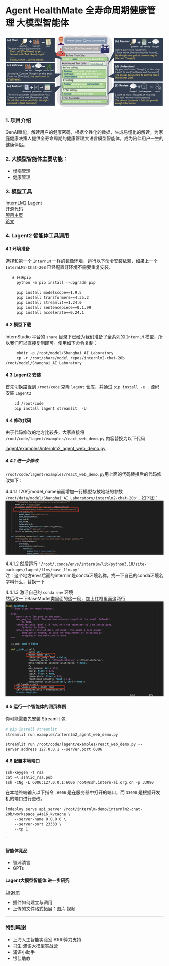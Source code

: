 # Agent HealthMate 全寿命周期健康管理 大模型智能体  

![](https://github.com/CDL0726/Health-Mate/blob/main/Lagent2%20T-Eval.png)  

### 1. 项目介绍  
   GenAI赋能，解读用户的健康密码，根据个性化的数据，生成易懂化的解读，为家庭健康决策人提供全寿命周期的健康管理大语言模型智能体，成为陪伴用户一生的健康伴侣。
   
### 2. 大模型智能体主要功能：  
  - 慢病管理
  - 健康管理  

### 3. 模型工具
[InternLM2](https://github.com/InternLM/InternLM)    [Lagent](https://github.com/InternLM/lagent)  
[开源代码](https://open-compass.github.io/T-Eval/)  
[项目主页](open-compass.github.io/T-Eval)  
[论文](arxiv.org/abs/2312.14033)  

      
### 4. Lagent2 智能体工具调用  
#### 4.1 环境准备 
选择和第一个 `InternLM` 一样的镜像环境，运行以下命令安装依赖，如果上一个 `InternLM2-Chat-20B` 已经配置好环境不需要重复安装.

       # 升级pip
         python -m pip install --upgrade pip

         pip install modelscope==1.9.5
         pip install transformers==4.35.2
         pip install streamlit==1.24.0
         pip install sentencepiece==0.1.99
         pip install accelerate==0.24.1
        
#### 4.2 模型下载  
InternStudio 平台的 `share` 目录下已经为我们准备了全系列的 `InternLM` 模型，所以我们可以直接复制即可。使用如下命令复制： 
         
         mkdir -p /root/model/Shanghai_AI_Laboratory
         cp -r /root/share/model_repos/internlm2-chat-20b /root/model/Shanghai_AI_Laboratory   
  
#### 4.3 Lagent2 安装  
首先切换路径到 `/root/code` 克隆 `lagent` 仓库，并通过 `pip install -e .` 源码安装 `Lagent2`  

        cd /root/code  
        pip install lagent streamlit  -U 
               
#### 4.4 修改代码  
由于代码修改的地方比较多，大家直接将 `/root/code/lagent/examples/react_web_demo.py` 内容替换为以下代码  

[lagent/examples/internlm2_agent_web_demo.py](https://github.com/InternLM/lagent/blob/main/examples/internlm2_agent_web_demo.py)    

##### 4.4.1 进一步修改  
 `/root/code/lagent/examples/react_web_demo.py`用上面的代码替换后的代码修改如下：  
 
 4.4.1.1 120行model_name前面增加一行模型存放地址的参数  
 `/root/data/model/Shanghai_AI_Laboratory/internlm2-chat-20b',` 如下图：  
 ![](https://github.com/CDL0726/Health-Mate/blob/main/revise1.png)  
 

 4.4.1.2 然后运行 `'/root/.conda/envs/internlm/lib/python3.10/site-packages/lagent/llms/base_llm.py'`    
 注：这个地方envs后面的internlm是conda环境名称，找一下自己的conda环境名字叫什么，替换一下
 
 4.4.1.3 激活自己的 `conda env` 环境   
 然后改一下BaseModel类里面的这一段，加上红框里面这两行  
 ![](https://github.com/CDL0726/Health-Mate/blob/main/revise2.png)  

 
#### 4.5 运行一个智能体的网页样例  
你可能需要先安装 Streamlit 包

```bash
# pip install streamlit
streamlit run examples/internlm2_agent_web_demo.py
```
```
streamlit run /root/code/lagent/examples/react_web_demo.py --server.address 127.0.0.1 --server.port 6006
```
#### 4.6 配置本地端口  
```
ssh-keygen -t rsa
cat ~\.ssh\id_rsa.pub
ssh -CNg -L 6006:127.0.0.1:6006 root@ssh.intern-ai.org.cn -p 33090
```
在本地终端输入以下指令 `.6006` 是在服务器中打开的端口，而 `33090` 是根据开发机的端口进行更改。

```
lmdeploy serve api_server /root/internlm-demo/internlm2-chat-20b/workspace_w4a16_kvcache \
	--server-name 0.0.0.0 \
	--server-port 23333 \
	--tp 1
```
`  
#### 智能体竞品
- 智浦清言
- GPTs

#### Lagent大模型智能体 进一步研究
[Lagent](https://github.com/InternLM/InternLM/blob/main/agent/lagent_zh-CN.md) 
- 插件如何建立与调用
- 上传的文件格式拓展：图片 视频
---
### 特别鸣谢  
- 上海人工智能实验室 A100算力支持
- 书生·浦语大模型实战营
- 浦语小助手
- 银佳助教




